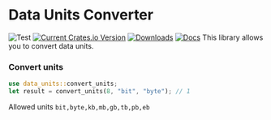 # Data Units Converter
![Test](https://github.com/encoderuz/data_units/actions/workflows/data_units.yml/badge.svg)
[![Current Crates.io Version](https://img.shields.io/crates/v/data_units.svg)](https://crates.io/crates/data_units)
[![Downloads](https://img.shields.io/crates/d/data_units.svg)](https://crates.io/crates/data_units)
[![Docs](https://docs.rs/data_units/badge.svg)](https://docs.rs/data_units/latest/data_units/)
This library allows you to convert data units. 
### Convert units
```rust
use data_units::convert_units;
let result = convert_units(8, "bit", "byte"); // 1
```

Allowed units
```bit,byte,kb,mb,gb,tb,pb,eb```

